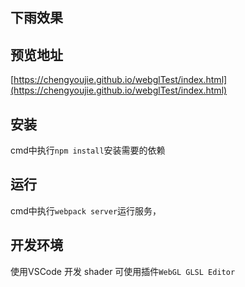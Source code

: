 ## 下雨效果

## 预览地址
[https://chengyoujie.github.io/webglTest/index.html](https://chengyoujie.github.io/webglTest/index.html)

## 安装

cmd中执行`npm install`安装需要的依赖

## 运行

cmd中执行`webpack server`运行服务， 


## 开发环境
使用VSCode 开发
shader 可使用插件`WebGL GLSL Editor` 

